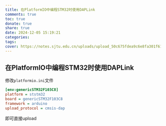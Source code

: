 ```yaml
---
title: 在PlatformIO中编程STM32时使用DAPLink
comments: true
toc: true
donate: true
share: true
date: 2024-12-05 15:19:21
categories:
tags:
cover: https://notes.sjtu.edu.cn/uploads/upload_50c675fdea9c6e8fa301f61e67fc7c4a.png
---
```


## 在PlatformIO中编程STM32时使用DAPLink

修改`platformio.ini`文件

```ini
[env:genericSTM32F103C8]
platform = ststm32
board = genericSTM32F103C8
framework = arduino
upload_protocol = cmsis-dap
```

即可直接upload